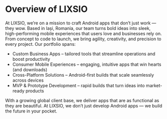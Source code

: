 # Overview of LIXSIO

At LIXSIO, we’re on a mission to craft Android apps that don’t just work — they wow. Based in 
Iași, Romania, our team turns bold ideas into sleek, high-performing mobile 
experiences that users love and businesses rely on.
From concept to code to launch, we bring agility, creativity, 
and precision to every project. Our portfolio spans:

- Custom Business Apps – tailored tools that streamline operations and boost productivity
- Consumer Mobile Experiences – engaging, intuitive apps that win hearts (and downloads)
- Cross-Platform Solutions – Android-first builds that scale seamlessly across devices
- MVP & Prototype Development – rapid builds that turn ideas into market-ready products

With a growing global client base, we deliver apps that are as functional as they are beautiful.
At LIXSIO, we don’t just develop Android apps — we build the future in your pocket.